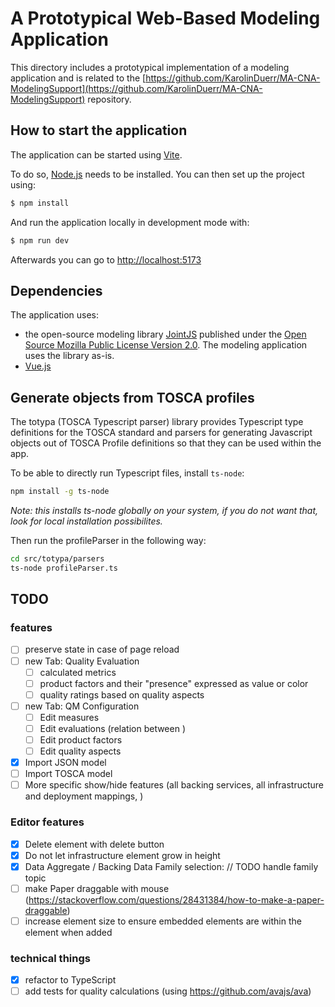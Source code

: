 # A Prototypical Web-Based Modeling Application

This directory includes a prototypical implementation of a modeling application and is related to the [https://github.com/KarolinDuerr/MA-CNA-ModelingSupport](https://github.com/KarolinDuerr/MA-CNA-ModelingSupport) repository.

## How to start the application

The application can be started using [Vite](https://vitejs.dev/).

To do so, [Node.js](https://nodejs.org) needs to be installed. You can then set up the project using:

```bash
$ npm install
```

And run the application locally in development mode with:

```bash
$ npm run dev
```

Afterwards you can go to [http://localhost:5173](http://localhost:5173)

## Dependencies

The application uses:
- the open-source modeling library [JointJS](https://www.jointjs.com/opensource) published under the [Open Source Mozilla Public License Version 2.0](https://www.mozilla.org/en-US/MPL/2.0/). The modeling application uses the library as-is.
- [Vue.js](https://vuejs.org/)

## Generate objects from TOSCA profiles

The totypa (TOSCA Typescript parser) library provides Typescript type definitions for the TOSCA standard and parsers for generating Javascript objects out of TOSCA Profile definitions so that they can be used within the app.

To be able to directly run Typescript files, install `ts-node`:

```sh
npm install -g ts-node
```

*Note: this installs ts-node globally on your system, if you do not want that, look for local installation possibilites.*

Then run the profileParser in the following way:

```sh
cd src/totypa/parsers
ts-node profileParser.ts
```

## TODO

### features

- [ ] preserve state in case of page reload
- [ ] new Tab: Quality Evaluation
  - [ ] calculated metrics
  - [ ] product factors and their "presence" expressed as value or color
  - [ ] quality ratings based on quality aspects
- [ ] new Tab: QM Configuration
  - [ ] Edit measures
  - [ ] Edit evaluations (relation between )
  - [ ] Edit product factors
  - [ ] Edit quality aspects
- [x] Import JSON model
- [ ] Import TOSCA model
- [ ] More specific show/hide features (all backing services, all infrastructure and deployment mappings, )

### Editor features

- [x] Delete element with delete button
- [x] Do not let infrastructure element grow in height
- [x] Data Aggregate / Backing Data Family selection: // TODO handle family topic
- [ ] make Paper draggable with mouse (https://stackoverflow.com/questions/28431384/how-to-make-a-paper-draggable)
- [ ] increase element size to ensure embedded elements are within the element when added

### technical things

- [x] refactor to TypeScript
- [ ] add tests for quality calculations (using https://github.com/avajs/ava)
